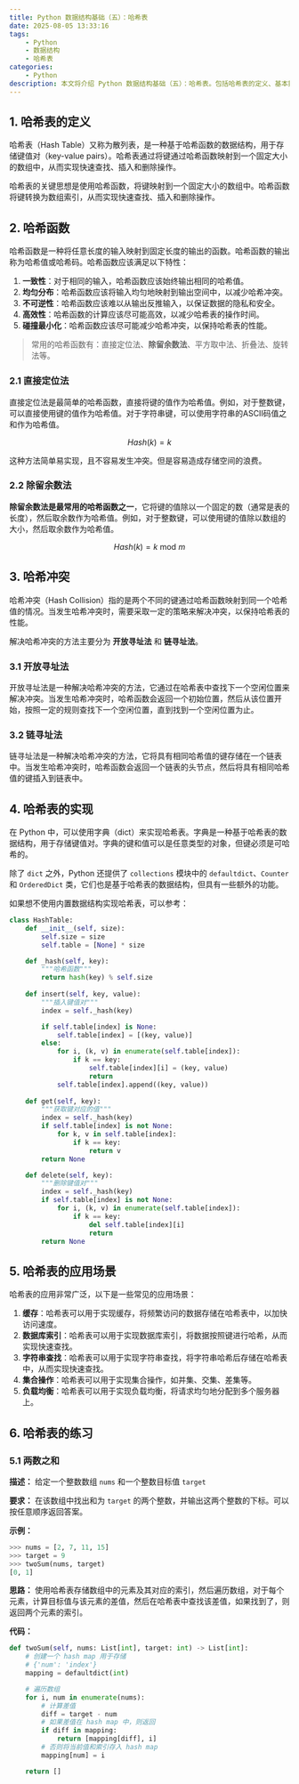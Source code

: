 ```yaml
---
title: Python 数据结构基础（五）：哈希表
date: 2025-08-05 13:33:16
tags:
    - Python
    - 数据结构
    - 哈希表
categories:
    - Python
description: 本文将介绍 Python 数据结构基础（五）：哈希表。包括哈希表的定义、基本操作、哈希冲突的解决方法等。
---
```


## 1. 哈希表的定义

哈希表（Hash Table）又称为散列表，是一种基于哈希函数的数据结构，用于存储键值对（key-value pairs）。哈希表通过将键通过哈希函数映射到一个固定大小的数组中，从而实现快速查找、插入和删除操作。

哈希表的关键思想是使用哈希函数，将键映射到一个固定大小的数组中。哈希函数将键转换为数组索引，从而实现快速查找、插入和删除操作。

## 2. 哈希函数

哈希函数是一种将任意长度的输入映射到固定长度的输出的函数。哈希函数的输出称为哈希值或哈希码。哈希函数应该满足以下特性：

1. **一致性**：对于相同的输入，哈希函数应该始终输出相同的哈希值。
2. **均匀分布**：哈希函数应该将输入均匀地映射到输出空间中，以减少哈希冲突。
3. **不可逆性**：哈希函数应该难以从输出反推输入，以保证数据的隐私和安全。
4. **高效性**：哈希函数的计算应该尽可能高效，以减少哈希表的操作时间。
5. **碰撞最小化**：哈希函数应该尽可能减少哈希冲突，以保持哈希表的性能。

> 常用的哈希函数有：直接定位法、**除留余数法**、平方取中法、折叠法、旋转法等。

### 2.1 直接定位法

直接定位法是最简单的哈希函数，直接将键的值作为哈希值。例如，对于整数键，可以直接使用键的值作为哈希值。对于字符串键，可以使用字符串的ASCII码值之和作为哈希值。

$$
Hash(k) = k
$$

这种方法简单易实现，且不容易发生冲突。但是容易造成存储空间的浪费。

### 2.2 除留余数法

**除留余数法是最常用的哈希函数之一**，它将键的值除以一个固定的数（通常是表的长度），然后取余数作为哈希值。例如，对于整数键，可以使用键的值除以数组的大小，然后取余数作为哈希值。

$$
Hash(k) = k\ \mathrm{mod}\ m
$$

## 3. 哈希冲突

哈希冲突（Hash Collision）指的是两个不同的键通过哈希函数映射到同一个哈希值的情况。当发生哈希冲突时，需要采取一定的策略来解决冲突，以保持哈希表的性能。

解决哈希冲突的方法主要分为 **开放寻址法** 和 **链寻址法**。

### 3.1 开放寻址法

开放寻址法是一种解决哈希冲突的方法，它通过在哈希表中查找下一个空闲位置来解决冲突。当发生哈希冲突时，哈希函数会返回一个初始位置，然后从该位置开始，按照一定的规则查找下一个空闲位置，直到找到一个空闲位置为止。

### 3.2 链寻址法

链寻址法是一种解决哈希冲突的方法，它将具有相同哈希值的键存储在一个链表中。当发生哈希冲突时，哈希函数会返回一个链表的头节点，然后将具有相同哈希值的键插入到链表中。

## 4. 哈希表的实现

在 Python 中，可以使用字典（dict）来实现哈希表。字典是一种基于哈希表的数据结构，用于存储键值对。字典的键和值可以是任意类型的对象，但键必须是可哈希的。

除了 `dict` 之外，Python 还提供了 `collections` 模块中的 `defaultdict`、`Counter` 和 `OrderedDict` 类，它们也是基于哈希表的数据结构，但具有一些额外的功能。

如果想不使用内置数据结构实现哈希表，可以参考：

```python
class HashTable:
    def __init__(self, size):
        self.size = size
        self.table = [None] * size

    def _hash(self, key):
        """哈希函数"""
        return hash(key) % self.size
    
    def insert(self, key, value):
        """插入键值对"""
        index = self._hash(key)

        if self.table[index] is None:
            self.table[index] = [(key, value)]
        else:
            for i, (k, v) in enumerate(self.table[index]):
                if k == key:
                    self.table[index][i] = (key, value)
                    return
            self.table[index].append((key, value))
    
    def get(self, key):
        """获取键对应的值"""
        index = self._hash(key)
        if self.table[index] is not None:
            for k, v in self.table[index]:
                if k == key:
                    return v
        return None

    def delete(self, key):
        """删除键值对"""
        index = self._hash(key)
        if self.table[index] is not None:
            for i, (k, v) in enumerate(self.table[index]):
                if k == key:
                    del self.table[index][i]
                    return
        return None
```

## 5. 哈希表的应用场景

哈希表的应用非常广泛，以下是一些常见的应用场景：

1. **缓存**：哈希表可以用于实现缓存，将频繁访问的数据存储在哈希表中，以加快访问速度。
2. **数据库索引**：哈希表可以用于实现数据库索引，将数据按照键进行哈希，从而实现快速查找。
3. **字符串查找**：哈希表可以用于实现字符串查找，将字符串哈希后存储在哈希表中，从而实现快速查找。
4. **集合操作**：哈希表可以用于实现集合操作，如并集、交集、差集等。
5. **负载均衡**：哈希表可以用于实现负载均衡，将请求均匀地分配到多个服务器上。

## 6. 哈希表的练习

### 5.1 两数之和

**描述：** 给定一个整数数组 `nums` 和一个整数目标值 `target`

**要求：** 在该数组中找出和为 `target` 的两个整数，并输出这两个整数的下标。可以按任意顺序返回答案。

**示例：**

```python
>>> nums = [2, 7, 11, 15]
>>> target = 9
>>> twoSum(nums, target)
[0, 1]
```

**思路：** 使用哈希表存储数组中的元素及其对应的索引，然后遍历数组，对于每个元素，计算目标值与该元素的差值，然后在哈希表中查找该差值，如果找到了，则返回两个元素的索引。

**代码：**

```python
def twoSum(self, nums: List[int], target: int) -> List[int]:
    # 创建一个 hash map 用于存储
    # {'num': 'index'}
    mapping = defaultdict(int)

    # 遍历数组
    for i, num in enumerate(nums):
        # 计算差值
        diff = target - num
        # 如果差值在 hash map 中，则返回
        if diff in mapping:
            return [mapping[diff], i]
        # 否则将当前值和索引存入 hash map
        mapping[num] = i

    return []
```
